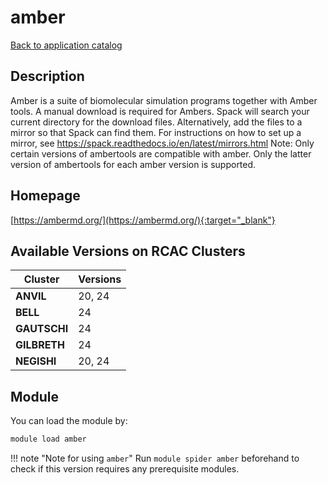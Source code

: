 # amber

[Back to application catalog](../app_catalog.md)

## Description

Amber is a suite of biomolecular simulation programs together with Amber tools.  A manual download is required for Ambers. Spack will search your current directory for the download files. Alternatively, add the files to a mirror so that Spack can find them. For instructions on how to set up a mirror, see https://spack.readthedocs.io/en/latest/mirrors.html  Note: Only certain versions of ambertools are compatible with amber. Only the latter version of ambertools for each amber version is supported.

## Homepage

[https://ambermd.org/](https://ambermd.org/){:target="_blank"}

## Available Versions on RCAC Clusters

|Cluster|Versions|
|---|---|
**ANVIL**|20, 24
**BELL**|24
**GAUTSCHI**|24
**GILBRETH**|24
**NEGISHI**|20, 24

## Module

You can load the module by:

```bash
module load amber
```

!!! note "Note for using `amber`"
    Run `module spider amber` beforehand to check if this version requires any prerequisite modules.
